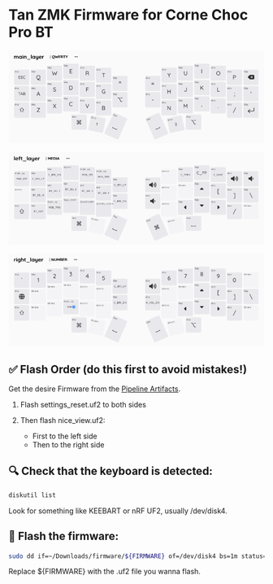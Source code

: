 # Tan ZMK Firmware for Corne Choc Pro BT

![layer0](.github/assets/image.png)

![layer1](.github/assets/image-1.png)

![layer2](.github/assets/image-2.png)

## ✅ Flash Order (do this first to avoid mistakes!)

Get the desire Firmware from the [Pipeline Artifacts](https://github.com/TanZng/zmk-config/actions/workflows/build.yml).

1. Flash settings_reset.uf2 to both sides

2. Then flash nice_view.uf2:
    - First to the left side
    - Then to the right side

## 🔍 Check that the keyboard is detected:
```sh
diskutil list
```
Look for something like KEEBART or nRF UF2, usually /dev/disk4.

## 🚀 Flash the firmware:
```sh
sudo dd if=~/Downloads/firmware/${FIRMWARE} of=/dev/disk4 bs=1m status=progress
```

Replace ${FIRMWARE} with the .uf2 file you wanna flash.
